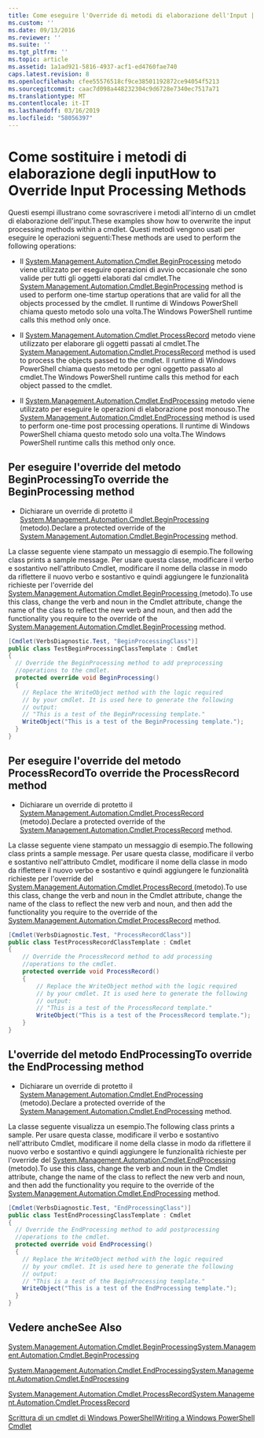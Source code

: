 ```yaml
---
title: Come eseguire l'Override di metodi di elaborazione dell'Input | Microsoft Docs
ms.custom: ''
ms.date: 09/13/2016
ms.reviewer: ''
ms.suite: ''
ms.tgt_pltfrm: ''
ms.topic: article
ms.assetid: 1a1ad921-5816-4937-acf1-ed4760fae740
caps.latest.revision: 8
ms.openlocfilehash: cfee55576518cf9ce38501192872ce94054f5213
ms.sourcegitcommit: caac7d098a448232304c9d6728e7340ec7517a71
ms.translationtype: MT
ms.contentlocale: it-IT
ms.lasthandoff: 03/16/2019
ms.locfileid: "58056397"
---
```

# <a name="how-to-override-input-processing-methods"></a><span data-ttu-id="7fbeb-102">Come sostituire i metodi di elaborazione degli input</span><span class="sxs-lookup"><span data-stu-id="7fbeb-102">How to Override Input Processing Methods</span></span>

<span data-ttu-id="7fbeb-103">Questi esempi illustrano come sovrascrivere i metodi all'interno di un cmdlet di elaborazione dell'input.</span><span class="sxs-lookup"><span data-stu-id="7fbeb-103">These examples show how to overwrite the input processing methods within a cmdlet.</span></span> <span data-ttu-id="7fbeb-104">Questi metodi vengono usati per eseguire le operazioni seguenti:</span><span class="sxs-lookup"><span data-stu-id="7fbeb-104">These methods are used to perform the following operations:</span></span>

- <span data-ttu-id="7fbeb-105">Il [System.Management.Automation.Cmdlet.BeginProcessing](/dotnet/api/System.Management.Automation.Cmdlet.BeginProcessing) metodo viene utilizzato per eseguire operazioni di avvio occasionale che sono valide per tutti gli oggetti elaborati dal cmdlet.</span><span class="sxs-lookup"><span data-stu-id="7fbeb-105">The [System.Management.Automation.Cmdlet.BeginProcessing](/dotnet/api/System.Management.Automation.Cmdlet.BeginProcessing) method is used to perform one-time startup operations that are valid for all the objects processed by the cmdlet.</span></span> <span data-ttu-id="7fbeb-106">Il runtime di Windows PowerShell chiama questo metodo solo una volta.</span><span class="sxs-lookup"><span data-stu-id="7fbeb-106">The Windows PowerShell runtime calls this method only once.</span></span>

- <span data-ttu-id="7fbeb-107">Il [System.Management.Automation.Cmdlet.ProcessRecord](/dotnet/api/System.Management.Automation.Cmdlet.ProcessRecord) metodo viene utilizzato per elaborare gli oggetti passati al cmdlet.</span><span class="sxs-lookup"><span data-stu-id="7fbeb-107">The [System.Management.Automation.Cmdlet.ProcessRecord](/dotnet/api/System.Management.Automation.Cmdlet.ProcessRecord) method is used to process the objects passed to the cmdlet.</span></span> <span data-ttu-id="7fbeb-108">Il runtime di Windows PowerShell chiama questo metodo per ogni oggetto passato al cmdlet.</span><span class="sxs-lookup"><span data-stu-id="7fbeb-108">The Windows PowerShell runtime calls this method for each object passed to the cmdlet.</span></span>

- <span data-ttu-id="7fbeb-109">Il [System.Management.Automation.Cmdlet.EndProcessing](/dotnet/api/System.Management.Automation.Cmdlet.EndProcessing) metodo viene utilizzato per eseguire le operazioni di elaborazione post monouso.</span><span class="sxs-lookup"><span data-stu-id="7fbeb-109">The [System.Management.Automation.Cmdlet.EndProcessing](/dotnet/api/System.Management.Automation.Cmdlet.EndProcessing) method is used to perform one-time post processing operations.</span></span> <span data-ttu-id="7fbeb-110">Il runtime di Windows PowerShell chiama questo metodo solo una volta.</span><span class="sxs-lookup"><span data-stu-id="7fbeb-110">The Windows PowerShell runtime calls this method only once.</span></span>

## <a name="to-override-the-beginprocessing-method"></a><span data-ttu-id="7fbeb-111">Per eseguire l'override del metodo BeginProcessing</span><span class="sxs-lookup"><span data-stu-id="7fbeb-111">To override the BeginProcessing method</span></span>

- <span data-ttu-id="7fbeb-112">Dichiarare un override di protetto il [System.Management.Automation.Cmdlet.BeginProcessing](/dotnet/api/System.Management.Automation.Cmdlet.BeginProcessing) (metodo).</span><span class="sxs-lookup"><span data-stu-id="7fbeb-112">Declare a protected override of the [System.Management.Automation.Cmdlet.BeginProcessing](/dotnet/api/System.Management.Automation.Cmdlet.BeginProcessing) method.</span></span>

<span data-ttu-id="7fbeb-113">La classe seguente viene stampato un messaggio di esempio.</span><span class="sxs-lookup"><span data-stu-id="7fbeb-113">The following class prints a sample message.</span></span> <span data-ttu-id="7fbeb-114">Per usare questa classe, modificare il verbo e sostantivo nell'attributo Cmdlet, modificare il nome della classe in modo da riflettere il nuovo verbo e sostantivo e quindi aggiungere le funzionalità richieste per l'override del [System.Management.Automation.Cmdlet.BeginProcessing ](/dotnet/api/System.Management.Automation.Cmdlet.BeginProcessing) (metodo).</span><span class="sxs-lookup"><span data-stu-id="7fbeb-114">To use this class, change the verb and noun in the Cmdlet attribute, change the name of the class to reflect the new verb and noun, and then add the functionality you require to the override of the [System.Management.Automation.Cmdlet.BeginProcessing](/dotnet/api/System.Management.Automation.Cmdlet.BeginProcessing) method.</span></span>

```csharp
[Cmdlet(VerbsDiagnostic.Test, "BeginProcessingClass")]
public class TestBeginProcessingClassTemplate : Cmdlet
{
  // Override the BeginProcessing method to add preprocessing
  //operations to the cmdlet.
  protected override void BeginProcessing()
  {
    // Replace the WriteObject method with the logic required
    // by your cmdlet. It is used here to generate the following
    // output:
    // "This is a test of the BeginProcessing template."
    WriteObject("This is a test of the BeginProcessing template.");
  }
}
```

## <a name="to-override-the-processrecord-method"></a><span data-ttu-id="7fbeb-115">Per eseguire l'override del metodo ProcessRecord</span><span class="sxs-lookup"><span data-stu-id="7fbeb-115">To override the ProcessRecord method</span></span>

- <span data-ttu-id="7fbeb-116">Dichiarare un override di protetto il [System.Management.Automation.Cmdlet.ProcessRecord](/dotnet/api/System.Management.Automation.Cmdlet.ProcessRecord) (metodo).</span><span class="sxs-lookup"><span data-stu-id="7fbeb-116">Declare a protected override of the [System.Management.Automation.Cmdlet.ProcessRecord](/dotnet/api/System.Management.Automation.Cmdlet.ProcessRecord) method.</span></span>

<span data-ttu-id="7fbeb-117">La classe seguente viene stampato un messaggio di esempio.</span><span class="sxs-lookup"><span data-stu-id="7fbeb-117">The following class prints a sample message.</span></span> <span data-ttu-id="7fbeb-118">Per usare questa classe, modificare il verbo e sostantivo nell'attributo Cmdlet, modificare il nome della classe in modo da riflettere il nuovo verbo e sostantivo e quindi aggiungere le funzionalità richieste per l'override del [System.Management.Automation.Cmdlet.ProcessRecord ](/dotnet/api/System.Management.Automation.Cmdlet.ProcessRecord) (metodo).</span><span class="sxs-lookup"><span data-stu-id="7fbeb-118">To use this class, change the verb and noun in the Cmdlet attribute, change the name of the class to reflect the new verb and noun, and then add the functionality you require to the override of the [System.Management.Automation.Cmdlet.ProcessRecord](/dotnet/api/System.Management.Automation.Cmdlet.ProcessRecord) method.</span></span>

```csharp
[Cmdlet(VerbsDiagnostic.Test, "ProcessRecordClass")]
public class TestProcessRecordClassTemplate : Cmdlet
{
    // Override the ProcessRecord method to add processing
    //operations to the cmdlet.
    protected override void ProcessRecord()
    {
        // Replace the WriteObject method with the logic required
        // by your cmdlet. It is used here to generate the following
        // output:
        // "This is a test of the ProcessRecord template."
        WriteObject("This is a test of the ProcessRecord template.");
    }
}

```

## <a name="to-override-the-endprocessing-method"></a><span data-ttu-id="7fbeb-119">L'override del metodo EndProcessing</span><span class="sxs-lookup"><span data-stu-id="7fbeb-119">To override the EndProcessing method</span></span>

- <span data-ttu-id="7fbeb-120">Dichiarare un override di protetto il [System.Management.Automation.Cmdlet.EndProcessing](/dotnet/api/System.Management.Automation.Cmdlet.EndProcessing) (metodo).</span><span class="sxs-lookup"><span data-stu-id="7fbeb-120">Declare a protected override of the [System.Management.Automation.Cmdlet.EndProcessing](/dotnet/api/System.Management.Automation.Cmdlet.EndProcessing) method.</span></span>

<span data-ttu-id="7fbeb-121">La classe seguente visualizza un esempio.</span><span class="sxs-lookup"><span data-stu-id="7fbeb-121">The following class prints a sample.</span></span> <span data-ttu-id="7fbeb-122">Per usare questa classe, modificare il verbo e sostantivo nell'attributo Cmdlet, modificare il nome della classe in modo da riflettere il nuovo verbo e sostantivo e quindi aggiungere le funzionalità richieste per l'override del [System.Management.Automation.Cmdlet.EndProcessing ](/dotnet/api/System.Management.Automation.Cmdlet.EndProcessing) (metodo).</span><span class="sxs-lookup"><span data-stu-id="7fbeb-122">To use this class, change the verb and noun in the Cmdlet attribute, change the name of the class to reflect the new verb and noun, and then add the functionality you require to the override of the [System.Management.Automation.Cmdlet.EndProcessing](/dotnet/api/System.Management.Automation.Cmdlet.EndProcessing) method.</span></span>

```csharp
[Cmdlet(VerbsDiagnostic.Test, "EndProcessingClass")]
public class TestEndProcessingClassTemplate : Cmdlet
{
  // Override the EndProcessing method to add postprocessing
  //operations to the cmdlet.
  protected override void EndProcessing()
  {
    // Replace the WriteObject method with the logic required
    // by your cmdlet. It is used here to generate the following
    // output:
    // "This is a test of the BeginProcessing template."
    WriteObject("This is a test of the EndProcessing template.");
  }
}
```

## <a name="see-also"></a><span data-ttu-id="7fbeb-123">Vedere anche</span><span class="sxs-lookup"><span data-stu-id="7fbeb-123">See Also</span></span>

[<span data-ttu-id="7fbeb-124">System.Management.Automation.Cmdlet.BeginProcessing</span><span class="sxs-lookup"><span data-stu-id="7fbeb-124">System.Management.Automation.Cmdlet.BeginProcessing</span></span>](/dotnet/api/System.Management.Automation.Cmdlet.BeginProcessing)

[<span data-ttu-id="7fbeb-125">System.Management.Automation.Cmdlet.EndProcessing</span><span class="sxs-lookup"><span data-stu-id="7fbeb-125">System.Management.Automation.Cmdlet.EndProcessing</span></span>](/dotnet/api/System.Management.Automation.Cmdlet.EndProcessing)

[<span data-ttu-id="7fbeb-126">System.Management.Automation.Cmdlet.ProcessRecord</span><span class="sxs-lookup"><span data-stu-id="7fbeb-126">System.Management.Automation.Cmdlet.ProcessRecord</span></span>](/dotnet/api/System.Management.Automation.Cmdlet.ProcessRecord)

[<span data-ttu-id="7fbeb-127">Scrittura di un cmdlet di Windows PowerShell</span><span class="sxs-lookup"><span data-stu-id="7fbeb-127">Writing a Windows PowerShell Cmdlet</span></span>](./writing-a-windows-powershell-cmdlet.md)
